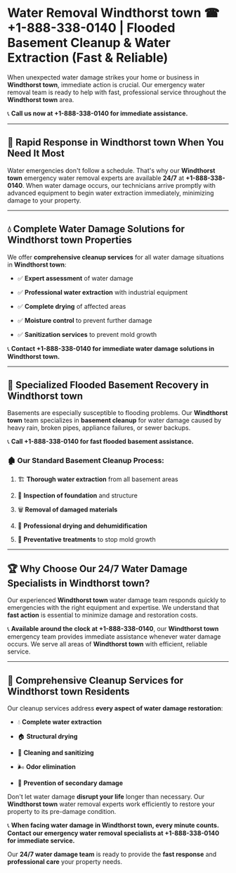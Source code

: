 # Water Removal Windthorst town ☎ +1-888-338-0140 | Flooded Basement Cleanup & Water Extraction (Fast & Reliable)

When unexpected water damage strikes your home or business in **Windthorst town**, immediate action is crucial. Our emergency water removal team is ready to help with fast, professional service throughout the **Windthorst town** area. 

📞 **Call us now at +1-888-338-0140 for immediate assistance.**
---
## 🚀 Rapid Response in Windthorst town When You Need It Most
Water emergencies don't follow a schedule. That's why our **Windthorst town** emergency water removal experts are available **24/7** at **+1-888-338-0140**. When water damage occurs, our technicians arrive promptly with advanced equipment to begin water extraction immediately, minimizing damage to your property.
---
## 💧 Complete Water Damage Solutions for Windthorst town Properties
We offer **comprehensive cleanup services** for all water damage situations in **Windthorst town**:
- ✅ **Expert assessment** of water damage  
- ✅ **Professional water extraction** with industrial equipment  
- ✅ **Complete drying** of affected areas  
- ✅ **Moisture control** to prevent further damage  
- ✅ **Sanitization services** to prevent mold growth  
📞 **Contact +1-888-338-0140 for immediate water damage solutions in Windthorst town.**
---
## 🌊 Specialized Flooded Basement Recovery in Windthorst town
Basements are especially susceptible to flooding problems. Our **Windthorst town** team specializes in **basement cleanup** for water damage caused by heavy rain, broken pipes, appliance failures, or sewer backups. 
📞 **Call +1-888-338-0140 for fast flooded basement assistance.**
### 🏚️ Our Standard Basement Cleanup Process:
1. 🏗️ **Thorough water extraction** from all basement areas  
2. 🔎 **Inspection of foundation** and structure  
3. 🗑️ **Removal of damaged materials**  
4. 💨 **Professional drying and dehumidification**  
5. 🚫 **Preventative treatments** to stop mold growth  
---
## 🏆 Why Choose Our 24/7 Water Damage Specialists in Windthorst town?
Our experienced **Windthorst town** water damage team responds quickly to emergencies with the right equipment and expertise. We understand that **fast action** is essential to minimize damage and restoration costs.
📞 **Available around the clock at +1-888-338-0140**, our **Windthorst town** emergency team provides immediate assistance whenever water damage occurs. We serve all areas of **Windthorst town** with efficient, reliable service.
---
## 🧹 Comprehensive Cleanup Services for Windthorst town Residents
Our cleanup services address **every aspect of water damage restoration**:
- 💧 **Complete water extraction**  
- 🏠 **Structural drying**  
- 🧼 **Cleaning and sanitizing**  
- 🌬️ **Odor elimination**  
- 🚫 **Prevention of secondary damage**  
Don't let water damage **disrupt your life** longer than necessary. Our **Windthorst town** water removal experts work efficiently to restore your property to its pre-damage condition.
📞 **When facing water damage in Windthorst town, every minute counts. Contact our emergency water removal specialists at +1-888-338-0140 for immediate service.**
Our **24/7 water damage team** is ready to provide the **fast response** and **professional care** your property needs.
